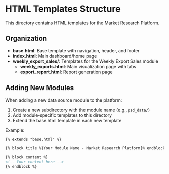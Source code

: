 # HTML Templates Structure

This directory contains HTML templates for the Market Research Platform.

## Organization

- **base.html**: Base template with navigation, header, and footer
- **index.html**: Main dashboard/home page
- **weekly_export_sales/**: Templates for the Weekly Export Sales module
  - **weekly_exports.html**: Main visualization page with tabs
  - **export_report.html**: Report generation page

## Adding New Modules

When adding a new data source module to the platform:

1. Create a new subdirectory with the module name (e.g., `psd_data/`)
2. Add module-specific templates to this directory
3. Extend the base.html template in each new template

Example:
```html
{% extends "base.html" %}

{% block title %}Your Module Name - Market Research Platform{% endblock %}

{% block content %}
<!-- Your content here -->
{% endblock %}